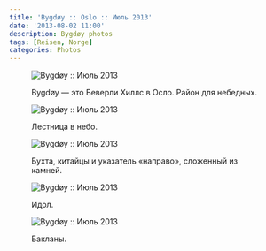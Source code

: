 ```yaml
---
title: 'Bygdøy :: Oslo :: Июль 2013'
date: '2013-08-02 11:00'
description: Bygdøy photos
tags: [Reisen, Norge]
categories: Photos
---
```

<figure>
	<img src="{{urls.media}}/1375476317597-600.jpeg" alt="Bygdøy :: Июль 2013" />
	<figcaption><p>Bygdøy — это Беверли Хиллс в Осло. Район для небедных.</p></figcaption>
</figure>

<figure>
	<img src="{{urls.media}}/1375476309742-600.jpeg" alt="Bygdøy :: Июль 2013" />
	<figcaption><p>Лестница в небо.</p></figcaption>
</figure>

<figure>
	<img src="{{urls.media}}/1375476313265-600.jpeg" alt="Bygdøy :: Июль 2013" />
	<figcaption><p>Бухта, китайцы и указатель «направо», сложенный из камней.</p></figcaption>
</figure>

<figure>
	<img src="{{urls.media}}/1375476321266-600.jpeg" alt="Bygdøy :: Июль 2013" />
	<figcaption><p>Идол.</p></figcaption>
</figure>

<figure>
	<img src="{{urls.media}}/1375476324995-600.jpeg" alt="Bygdøy :: Июль 2013" />
	<figcaption><p>Бакланы.</p></figcaption>
</figure>
